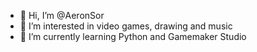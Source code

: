 - 👋 Hi, I’m @AeronSor
- 👀 I’m interested in video games, drawing and music
- 🌱 I’m currently learning Python and Gamemaker Studio 
